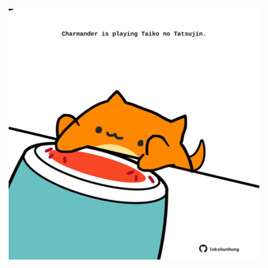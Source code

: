 <!-- built at 05/11/2022, 09:01:01 UTC -->
<p align="center">
  <img width="500" height="500" src="./ReadmeImage.svg">
</p>
